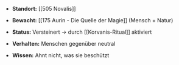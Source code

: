 - **Standort:** [[505 Novalis]]

- **Bewacht:** [[175 Aurin - Die Quelle der Magie]] (Mensch + Natur)
- **Status:** Versteinert → durch [[Korvanis-Ritual]] aktiviert
- **Verhalten:** Menschen gegenüber neutral
- **Wissen:** Ahnt nicht, was sie beschützt
